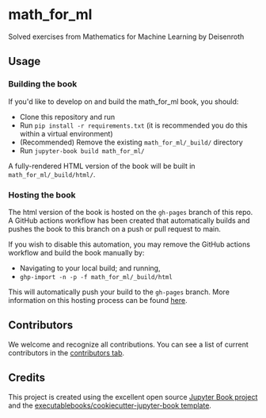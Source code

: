 # math_for_ml

Solved exercises from Mathematics for Machine Learning by Deisenroth

## Usage

### Building the book

If you'd like to develop on and build the math_for_ml book, you should:

- Clone this repository and run
- Run `pip install -r requirements.txt` (it is recommended you do this within a virtual environment)
- (Recommended) Remove the existing `math_for_ml/_build/` directory
- Run `jupyter-book build math_for_ml/`

A fully-rendered HTML version of the book will be built in `math_for_ml/_build/html/`.

### Hosting the book

The html version of the book is hosted on the `gh-pages` branch of this repo. A GitHub actions workflow has been created that automatically builds and pushes the book to this branch on a push or pull request to main.

If you wish to disable this automation, you may remove the GitHub actions workflow and build the book manually by:

- Navigating to your local build; and running,
- `ghp-import -n -p -f math_for_ml/_build/html`

This will automatically push your build to the `gh-pages` branch. More information on this hosting process can be found [here](https://jupyterbook.org/publish/gh-pages.html#manually-host-your-book-with-github-pages).

## Contributors

We welcome and recognize all contributions. You can see a list of current contributors in the [contributors tab](https://github.com/cesar-claros/math_for_ml/graphs/contributors).

## Credits

This project is created using the excellent open source [Jupyter Book project](https://jupyterbook.org/) and the [executablebooks/cookiecutter-jupyter-book template](https://github.com/executablebooks/cookiecutter-jupyter-book).
